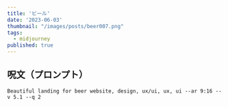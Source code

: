```yaml
---
title: 'ビール'
date: '2023-06-03'
thumbnail: "/images/posts/beer007.png"
tags:
  - midjourney
published: true
---
```


## 呪文（プロンプト）
```
Beautiful landing for beer website, design, ux/ui, ux, ui --ar 9:16 --v 5.1 --q 2
```
